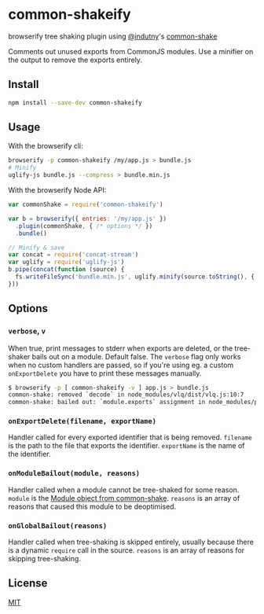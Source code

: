 # common-shakeify

browserify tree shaking plugin using [@indutny](https://github.com/indutny)'s [common-shake](https://github.com/indutny/common-shake)

Comments out unused exports from CommonJS modules.
Use a minifier on the output to remove the exports entirely.

## Install

```bash
npm install --save-dev common-shakeify
```

## Usage

With the browserify cli:

```bash
browserify -p common-shakeify /my/app.js > bundle.js
# Minify
uglify-js bundle.js --compress > bundle.min.js
```

With the browserify Node API:

```js
var commonShake = require('common-shakeify')

var b = browserify({ entries: '/my/app.js' })
  .plugin(commonShake, { /* options */ })
  .bundle()

// Minify & save
var concat = require('concat-stream')
var uglify = require('uglify-js')
b.pipe(concat(function (source) {
  fs.writeFileSync('bundle.min.js', uglify.minify(source.toString(), { compress: true }).code)
}))
```

## Options

### `verbose`, `v`

When true, print messages to stderr when exports are deleted, or the tree-shaker bails out on a module.
Default false.
The `verbose` flag only works when no custom handlers are passed, so if you're using eg. a custom `onExportDelete` you have to print these messages manually.

```bash
$ browserify -p [ common-shakeify -v ] app.js > bundle.js
common-shake: removed `decode` in node_modules/vlq/dist/vlq.js:10:7
common-shake: bailed out: `module.exports` assignment in node_modules/process-nextick-args/index.js:20:3
```

### `onExportDelete(filename, exportName)`

Handler called for every exported identifier that is being removed.
`filename` is the path to the file that exports the identifier. `exportName` is the name of the identifier.

### `onModuleBailout(module, reasons)`

Handler called when a module cannot be tree-shaked for some reason.
`module` is the [Module object from common-shake](https://github.com/indutny/common-shake/blob/master/lib/shake/module.js).
`reasons` is an array of reasons that caused this module to be deoptimised.

### `onGlobalBailout(reasons)`

Handler called when tree-shaking is skipped entirely, usually because there is a dynamic `require` call in the source.
`reasons` is an array of reasons for skipping tree-shaking.

## License

[MIT](./LICENSE)
